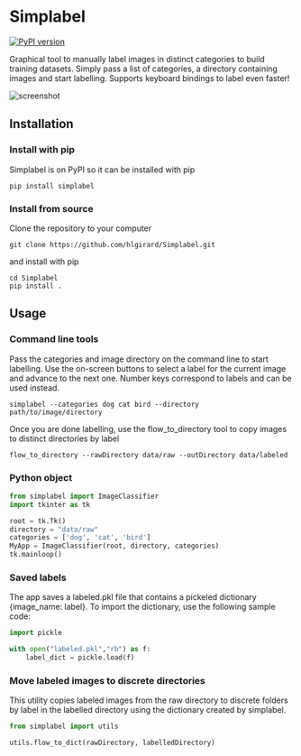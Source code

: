 # Simplabel
[![PyPI version](https://badge.fury.io/py/simplabel.svg)](https://badge.fury.io/py/simplabel)

Graphical tool to manually label images in distinct categories to build training datasets.
Simply pass a list of categories, a directory containing images and start labelling.
Supports keyboard bindings to label even faster!

![screenshot](docs/screenshot_190124.png)

## Installation

### Install with pip

Simplabel is on PyPI so it can be installed with pip

```
pip install simplabel
```

### Install from source

Clone the repository to your computer

```
git clone https://github.com/hlgirard/Simplabel.git
```

and install with pip 

```
cd Simplabel
pip install .
```

## Usage

### Command line tools

Pass the categories and image directory on the command line to start labelling. Use the on-screen buttons to select a label for the current image and advance to the next one. Number keys correspond to labels and can be used instead.

```
simplabel --categories dog cat bird --directory path/to/image/directory
```

Once you are done labelling, use the flow_to_directory tool to copy images to distinct directories by label

```
flow_to_directory --rawDirectory data/raw --outDirectory data/labeled
```

### Python object

```python
from simplabel import ImageClassifier
import tkinter as tk

root = tk.Tk() 
directory = "data/raw"
categories = ['dog', 'cat', 'bird']
MyApp = ImageClassifier(root, directory, categories)
tk.mainloop()
```

### Saved labels

The app saves a labeled.pkl file that contains a pickeled dictionary {image_name: label}. To import the dictionary, use the following sample code:

```python
import pickle

with open("labeled.pkl","rb") as f:
    label_dict = pickle.load(f)
```

### Move labeled images to discrete directories

This utility copies labeled images from the raw directory to discrete folders by label in the labelled directory using the dictionary created by simplabel.

```python
from simplabel import utils

utils.flow_to_dict(rawDirectory, labelledDirectory)
```
